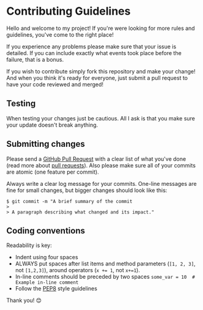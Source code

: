 # Contributing Guidelines

Hello and welcome to my project! If you're were looking for more rules and guidelines, you've come to the right place!

If you experience any problems please make sure that your issue is detailed. If you can include exactly what events took place before the failure, that is a bonus.

If you wish to contribute simply fork this repository and make your change! And when you think it's ready for everyone, just submit a pull request to have your code reviewed and merged!

## Testing

When testing your changes just be cautious. All I ask is that you make sure your update doesn't break anything.

## Submitting changes

Please send a [GitHub Pull Request](https://github.com/djcopley/Tiltometer/pulls) with a clear list of what you've done (read more about [pull requests](https://help.github.com/articles/about-pull-requests/)). Also please make sure all of your commits are atomic (one feature per commit).

Always write a clear log message for your commits. One-line messages are fine for small changes, but bigger changes should look like this:

    $ git commit -m "A brief summary of the commit
    > 
    > A paragraph describing what changed and its impact."

## Coding conventions

Readability is key:

  * Indent using four spaces
  * ALWAYS put spaces after list items and method parameters (`[1, 2, 3]`, not `[1,2,3]`), around operators (`x += 1`, not `x+=1`).
  * In-line comments should be preceded by two spaces `some_var = 10  # Example in-line comment`
  * Follow the [PEP8](https://www.python.org/dev/peps/pep-0008/) style guidelines
  
Thank you! 😊
